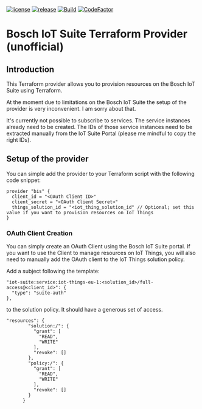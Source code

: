 
[![license](https://img.shields.io/github/license/cgrotz/terraform-provider-bis.svg)](https://github.com/cgrotz/terraform-provider-bis/blob/master/LICENSE)
[![release](https://img.shields.io/github/release/cgrotz/terraform-provider-bis.svg)](https://github.com/cgrotz/terraform-provider-bis/releases/latest)
[![Build](https://github.com/cgrotz/terraform-provider-bis/workflows/Go/badge.svg?branch=master&event=push)](https://github.com/cgrotz/terraform-provider-bis/workflows/Go/badge.svg?branch=master&event=push)
[![CodeFactor](https://www.codefactor.io/repository/github/cgrotz/terraform-provider-bis/badge)](https://www.codefactor.io/repository/github/cgrotz/terraform-provider-bis)

Bosch IoT Suite Terraform Provider (unofficial)
================

## Introduction
This Terraform provider allows you to provision resources on the Bosch IoT Suite using Terraform.

At the moment due to limitations on the Bosch IoT Suite the setup of the provider is very inconvenient. I am sorry about that.

It's currently not possible to subscribe to services. The service instances already need to be created. The IDs of those service instances need to be extracted manually from the IoT Suite Portal (please me mindful to copy the right IDs).

## Setup of the provider
You can simple add the provider to your Terraform script with the following code snippet:
```
provider "bis" {
  client_id = "<OAuth Client ID>"
  client_secret = "<OAuth Client Secret>"
  things_solution_id = "<iot_thing_solution_id" // Optional; set this value if you want to provision resources on IoT Things
}
```

### OAuth Client Creation
You can simply create an OAuth Client using the Bosch IoT Suite portal. If you want to use the Client to manage resources on IoT Things, you will also need to manually add the OAuth client to the IoT Things solution policy.

Add a subject following the template:
```
"iot-suite:service:iot-things-eu-1:<solution_id>/full-access@<client_id>": {
  "type": "suite-auth"
},
```
to the solution policy. It should have a generous set of access.
```
"resources": {
        "solution:/": {
          "grant": [
            "READ",
            "WRITE"
          ],
          "revoke": []
        },
        "policy:/": {
          "grant": [
            "READ",
            "WRITE"
          ],
          "revoke": []
        }
      }
```